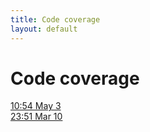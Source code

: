 ```yaml
---
title: Code coverage
layout: default
---
```

# Code coverage

[10:54 May 3](10:54)  
[23:51 Mar 10](23:51)  
